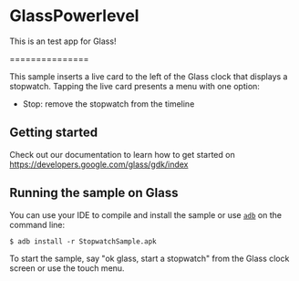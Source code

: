 GlassPowerlevel
===============

This is an test app for Glass!

===============

This sample inserts a live card to the left of the Glass clock that displays a
stopwatch. Tapping the live card presents a menu with one option:

- Stop: remove the stopwatch from the timeline

## Getting started

Check out our documentation to learn how to get started on
https://developers.google.com/glass/gdk/index

## Running the sample on Glass

You can use your IDE to compile and install the sample or use
[`adb`](https://developer.android.com/tools/help/adb.html)
on the command line:

    $ adb install -r StopwatchSample.apk

To start the sample, say "ok glass, start a stopwatch" from the Glass clock
screen or use the touch menu.

